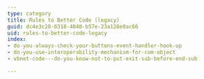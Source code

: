 ```yaml
---
type: category
title: Rules to Better Code (legacy)
guid: dc4e3c28-6318-4040-b57e-23a128e0ac66
uid: rules-to-better-code-legacy
index:
- do-you-always-check-your-buttons-event-handler-hook-up
- do-you-use-interoperability-mechanism-for-com-object
- vbnet-code---do-you-know-not-to-put-exit-sub-before-end-sub

---
```

<p>​​<br></p>


